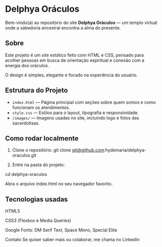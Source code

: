 # Delphya Oráculos

Bem-vindo(a) ao repositório do site **Delphya Oráculos** — um templo virtual onde a sabedoria ancestral encontra a alma do presente.

## Sobre

Este projeto é um site estático feito com HTML e CSS, pensado para acolher pessoas em busca de orientação espiritual e conexão com a energia dos oráculos.

O design é simples, elegante e focado na experiência do usuário.

## Estrutura do Projeto

- `index.html` — Página principal com seções sobre quem somos e como funcionam os atendimentos.
- `style.css` — Estilos para o layout, tipografia e responsividade.
- `/images/` — Imagens usadas no site, incluindo logo e fotos das sacerdotisas.

## Como rodar localmente

1. Clone o repositório:
   git clone git@github.com:hydemaria/delphya-oraculos.git
   
2. Entre na pasta do projeto:

cd delphya-oraculos

Abra o arquivo index.html no seu navegador favorito.

## Tecnologias usadas
HTML5

CSS3 (Flexbox e Media Queries)

Google Fonts: DM Serif Text, Space Mono, Special Elite

Contato
Se quiser saber mais ou colaborar, me chama no LinkedIn 
